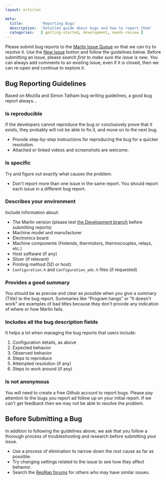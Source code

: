 ```yaml
---
layout: articles

meta:
  title:        'Reporting Bugs'
  description:  'Detailed guide about bugs and how to report them'
  categories:   [ getting-started, development, needs-review ]
---
```

Please submit bug reports to the [Marlin Issue Queue] so that we can try to resolve it. Use the [New Issue] button and follow the guidelines below. Before submitting an issue, please *search first to make sure the issue is new*. You can always add comments to an existing issue, even if it is closed, then we can re-open and continue to explore it.

## Bug Reporting Guidelines

Based on Mozilla and Simon Tatham bug writing guidelines, a good bug report always...

### Is reproducible

If the developers cannot reproduce the bug or conclusively prove that it exists, they probably will not be able to fix it, and move on to the next bug.

 -   Provide step-by-step instructions for reproducing the bug for a quicker resolution.
 -   Attached or linked videos and screenshots are welcome.

### Is specific

Try and figure out exactly what causes the problem.
 -   Don't report more than one issue in the same report. You should report each issue in a different bug report.

### Describes your environment

Include information about:

  - The Marlin version (please test [the Development branch] before submitting reports)
  - Machine model and manufacturer
  - Electronics board
  - Machine components (Hotends, thermistors, thermocouples, relays, etc.)
  - Host software (if any)
  - Slicer (if relevant)
  - Printing method (SD or host)
  - `Configuration.h` and `Configuration_adv.h` files (if requested)

### Provides a good summary

You should be as precise and clear as possible when you give a summary (Title) to the bug report. Summaries like “Program hangs” or “It doesn't work” are examples of bad titles because they don't provide any indication of where or how Marlin fails.

### Includes all the bug description fields

It helps a lot when managing the bug reports that users include:

  1.  Configuration details, as above
  2.  Expected behavior
  3.  Observed behavior
  4.  Steps to reproduce
  5.  Attempted resolution (if any)
  6.  Steps to work around (if any)

### Is not anonymous

You will need to create a free Github account to report bugs. Please pay attention to the bugs you report ad follow up on your initial report. If we can't get feedback then we may not be able to resolve the problem.

## Before Submitting a Bug

In addition to following the guidelines above, we ask that you follow a thorough process of troubleshooting and research before submitting your issue.

-   Use a process of elimination to narrow down the root cause as far as possible.
-   Try changing settings related to the issue to see how they affect behavior.
-   Search the [RepRap forums] for others who may have similar issues.

  [Marlin Issue Queue]: https://github.com/MarlinFirmware/Marlin/issues
  [New Issue]: https://github.com/MarlinFirmware/Marlin/issues/new
  [the Development branch]: https://github.com/MarlinFirmware/Marlin/tree/RCBugFix
  [RepRap forums]: http://forums.reprap.org/
